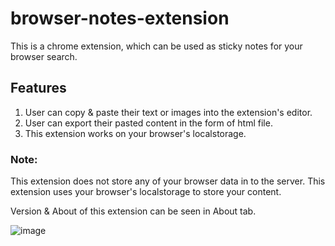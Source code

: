 # browser-notes-extension
This is a chrome extension, which can be used as sticky notes for your browser search.

## Features
1. User can copy & paste their text or images into the extension's editor.
2. User can export their pasted content in the form of html file.
3. This extension works on your browser's localstorage.

### Note:
This extension does not store any of your browser data in to the server. 
This extension uses your browser's localstorage to store your content.

Version & About of this extension can be seen in About tab.

![image](https://user-images.githubusercontent.com/22757166/118651874-9b02d980-b803-11eb-9893-577383486e2e.png)
